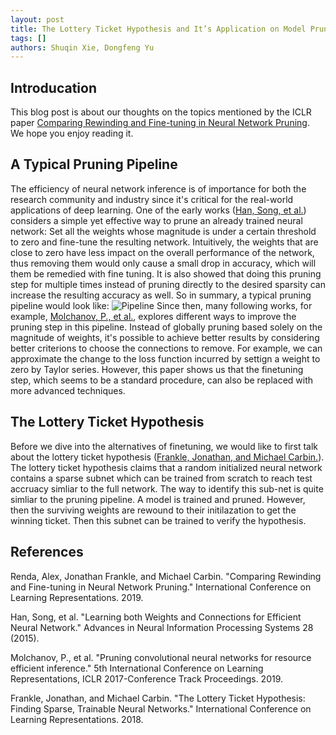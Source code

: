 ```yaml
---
layout: post
title: The Lottery Ticket Hypothesis and It’s Application on Model Pruning
tags: []
authors: Shuqin Xie, Dongfeng Yu
---
```

## Introducation
This blog post is about our thoughts on the topics mentioned by the ICLR paper [Comparing Rewinding and Fine-tuning in Neural Network Pruning](#Renda). We hope you enjoy reading it.
## A Typical Pruning Pipeline
The efficiency of neural network inference is of importance for both the research community and industry since it's critical for the real-world applications of deep learning. One of the early works ([Han, Song, et al.](#Han)) considers a simple yet effective way to prune an already trained neural network: Set all the weights whose magnitude is under a certain threshold to zero and fine-tune the resulting network. Intuitively, the weights that are close to zero have less impact on the overall performance of the network, thus removing them would only cause a small drop in accuracy, which will them be remedied with fine tuning. It is also showed that doing this pruning step for multiple times instead of pruning directly to the desired sparsity can increase the resulting accuracy as well. So in summary, a typical pruning pipeline would look like:
![Pipeline]({{site.url}}/public/images/pipeline.jpg)
Since then, many following works, for example, [Molchanov, P., et al.](#Molchanov), explores different ways to improve the pruning step in this pipeline. Instead of globally pruning based solely on the magnitude of weights, it's possible to achieve better results by considering better criterions to choose the connections to remove. For example, we can approximate the change to the loss function incurred by settign a weight to zero by Taylor series. However, this paper shows us that the finetuning step, which seems to be a standard procedure, can also be replaced with more advanced techniques.
## The Lottery Ticket Hypothesis
Before we dive into the alternatives of finetuning, we would like to first talk about the lottery ticket hypothesis ([Frankle, Jonathan, and Michael Carbin.](#Frankle)). The lottery ticket hypothesis claims that a random initialized neural network contains a sparse subnet which can be trained from scratch to reach test accruacy simliar to the full network. The way to identify this sub-net is quite simliar to the pruning pipeline. A model is trained and pruned. However, then the surviving weights are rewound to their initilazation to get the winning ticket. Then this subnet can be trained to verify the hypothesis.
## References
<a name="Renda">Renda, Alex, Jonathan Frankle, and Michael Carbin. "Comparing Rewinding and Fine-tuning in Neural Network Pruning." International Conference on Learning Representations. 2019.</a>

<a name="Han">Han, Song, et al. "Learning both Weights and Connections for Efficient Neural Network." Advances in Neural Information Processing Systems 28 (2015).</a>

<a name="Molchanov">Molchanov, P., et al. "Pruning convolutional neural networks for resource efficient inference." 5th International Conference on Learning Representations, ICLR 2017-Conference Track Proceedings. 2019.</a>

<a name="Frankle">Frankle, Jonathan, and Michael Carbin. "The Lottery Ticket Hypothesis: Finding Sparse, Trainable Neural Networks." International Conference on Learning Representations. 2018.</a>
